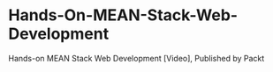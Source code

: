 # Hands-On-MEAN-Stack-Web-Development
Hands-on MEAN Stack Web Development [Video], Published by Packt
